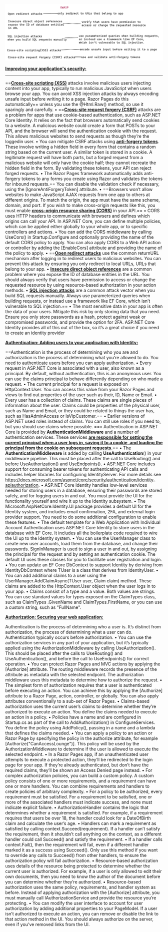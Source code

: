 ![image-20220307162511325](SecurityInASP.NetCoreApplications.assets/image-20220307162511325.png)

**<u>Improving your application's security:</u>**

****

==**<u>Cross-site scripting (XSS)</u>** attacks involve malicious users injecting content into your app, typically to run malicious JavaScript when users browse your app. You can avoid XSS injection attacks by always encoding unsafe input before writing it to a page. Razor Pages do this automatically== unless you use the @Html.Raw() method, so use it sparingly and carefully.
• ==**<u>Cross-site request forgery (CSRF)</u>** attacks are a problem for apps that use cookie-based authentication, such as ASP.NET Core Identity. It relies on the fact that browsers automatically send cookies to a website. A malicious website could create a form that POSTs to your API, and the browser will send the authentication cookie with the request. This allows malicious websites to send requests as though they’re the loggedin user.
• You can mitigate CSRF attacks using **<u>anti-forgery tokens</u>**. These involve writing a hidden field in every form that contains a random string based on the current user. A similar token is stored in a cookie. A legitimate request will have both parts, but a forged request from a malicious website will only have the cookie half; they cannot recreate the hidden field in the form. By validating these tokens, your API can reject forged requests.
• The Razor Pages framework automatically adds anti-forgery tokens to any forms you create using Razor and validates the tokens for inbound requests.== You can disable the validation check if necessary, using the [IgnoreAntiForgeryToken] attribute. 
• ==Browsers won’t allow websites to make JavaScript AJAX requests from one app to others at different origins. To match the origin, the app must have the same scheme, domain, and port. If you wish to make cross-origin requests like this, you must enable **<u>cross-origin resource sharing (CORS)</u>** in your API.==
• CORS uses HTTP headers to communicate with browsers and defines which origins can call your API. In ASP.NET Core, you can define multiple policies, which can be applied either globally to your whole app, or to specific controllers and actions.
• You can add the CORS middleware by calling UseCors() in Startup.Configure and optionally providing the name of the default CORS policy to apply. You can also apply CORS to a Web API action or controller by adding the [EnableCors] attribute and providing the name of the policy to apply.
• ==**<u>Open redirect attacks</u>** use the common returnURL mechanism after logging in to redirect users to malicious websites. You can prevent this attack by ensuring you only redirect to local URLs, URLs that belong to your app.
• **<u>Insecure direct object references</u>** are a common problem where you expose the ID of database entities in the URL. You should always verify that users have permission to access or change the requested resource by using resource-based authorization in your action methods.
• **<u>SQL injection attacks</u>** are a common attack vector when you build SQL requests manually. Always use parameterized queries when building requests, or instead use a framework like EF Core, which isn’t vulnerable to SQL injection.==
• The most sensitive data in your app is often the data of your users. Mitigate this risk by only storing data that you need. Ensure you only store passwords as a hash, protect against weak or compromised passwords, and provide the option for 2FA. ASP.NET Core Identity provides all of this out of the box, so it’s a great choice if you need to create an identity provider  

**<u>Authentication: Adding users to your application with Identity:</u>**

==Authentication is the process of determining who you are and authorization is the process of determining what you’re allowed to do. You need to authenticate users before you can apply authorization.
• Every request in ASP.NET Core is associated with a user, also known as a principal. By default, without authentication, this is an anonymous user. You can use the claims principal to behave differently depending on who made a request.
• The current principal for a request is exposed on HttpContext.User. You can access this value from your Razor Pages and views to find out properties of the user such as their, ID, Name or Email.
• Every user has a collection of claims. These claims are single pieces of information about the user. Claims could be properties of the physical user, such as Name and Email, or they could be related to things the user has, such as HasAdminAccess or IsVipCustomer.==
• Earlier versions of ASP.NET used roles instead of claims. You can still use roles if you need to, but you should use claims where possible.
==• Authentication in ASP.NET Core is provided by **AuthenticationMiddleware** and a number of authentication services. These services <u>**are responsible for setting the current principal when a user logs in, saving it to a cookie, and loading the principal from the cookie on subsequent requests**</u>.==
• The **AuthenticationMiddleware** is added by calling **UseAuthentication**() in your middleware pipeline. This must be placed after the call to UseRouting() and before UseAuthorization() and UseEndpoints().
• ASP.NET Core includes support for consuming bearer tokens for authenticating API calls and includes helper libraries for configuring IdentityServer. For more details see https://docs.microsoft.com/aspnet/core/security/authentication/identity-apiauthorization.
• ASP.NET Core Identity handles low-level services needed for storing users in a database, ensuring their passwords are stored safely, and for logging users in and out. You must provide the UI for the functionality yourself and wire it up to the Identity subsystem.
• The Microsoft.AspNetCore.Identity.UI package provides a default UI for the Identity system, and includes email confirmation, 2FA, and external login provider support. You need to do some additional configuration to enable these features.
• The default template for a Web Application with Individual Account Authentication uses ASP.NET Core Identity to store users in the database with EF Core. It includes all the boilerplate code required to wire the UI up to the Identity system.
• You can use the UserManager<T> class to create new user accounts, load them from the database, and change their passwords. SignInManager<T> is used to sign a user in and out, by assigning the principal for the request and by setting an authentication cookie. The default UI uses these classes for you to facilitate user registration and login.
• You can update an EF Core DbContext to support Identity by deriving from IdentityDbContext<TUser> where TUser is a class that derives from IdentityUser. 
• You can add additional claims to a user using the UserManager<TUser>.AddClaimAsync(TUser user, Claim claim) method. These claims are added to the HttpContext.User object when the user logs in to your app.
• Claims consist of a type and a value. Both values are strings. You can use standard values for types exposed on the ClaimTypes class, such as ClaimTypes .GivenName and ClaimTypes.FirstName, or you can use a custom string, such as "FullName".  

**<u>Authorization: Securing your web application:</u>**

Authentication is the process of determining who a user is. It’s distinct from authorization, the process of determining what a user can do. Authentication typically occurs before authorization.
• You can use the authorization services in any part of your application, but it’s typically applied using the AuthorizationMiddleware by calling UseAuthorization(). This should be placed after the calls to UseRouting() and UseAuthentication(), and before the call to UseEndpoints() for correct operation.
• You can protect Razor Pages and MVC actions by applying the [Authorize] attribute. The routing middleware records the presence of the attribute as metadata with the selected endpoint. The authorization middleware uses this metadata to determine how to authorize the request.
• The simplest form of authorization requires that a user is authenticated before executing an action. You can achieve this by applying the [Authorize] attribute to a Razor Page, action, controller, or globally. You can also apply attributes conventionally to a sub-set of Razor Pages.
• Claims-based authorization uses the current user’s claims to determine whether they’re authorized to execute an action. You define the claims needed to execute an action in a policy.
• Policies have a name and are configured in Startup.cs as part of the call to AddAuthorization() in ConfigureServices. You define the policy using AddPolicy(), passing in a name and a lambda that defines the claims needed.
• You can apply a policy to an action or Razor Page by specifying the policy in the authorize attribute, for example [Authorize("CanAccessLounge")]. This policy will be used by the AuthorizationMiddleware to determine if the user is allowed to execute the selected endpoint.
• In a Razor Pages app, if an unauthenticated user attempts to execute a protected action, they’ll be redirected to the login page for your app. If they’re already authenticated, but don’t have the required claims, they’ll be shown an Access Denied page instead.
• For complex authorization policies, you can build a custom policy. A custom policy consists of one or more requirements, and a requirement can have one or more handlers. You can combine requirements and handlers to create policies of arbitrary complexity.
• For a policy to be authorized, every requirement must be satisfied. For a requirement to be satisfied, one or more of the associated handlers must indicate success, and none must indicate explicit failure.
• AuthorizationHandler<T> contains the logic that determines whether a requirement is satisfied. For example, if a requirement requires that users be over 18, the handler could look for a DateOfBirth claim and calculate the user’s age.
• Handlers can mark a requirement as satisfied by calling context.Succeed(requirement). If a handler can’t satisfy the requirement, then it
shouldn’t call anything on the context, as a different handler could call Succeed() and satisfy the requirement.
• If a handler calls context.Fail(), then the requirement will fail, even if a different handler marked it as a success using Succeed(). Only use this method if you want to override any calls to Succeed() from other handlers, to ensure the authorization policy will fail authorization.
• Resource-based authorization uses details of the resource being protected to determine whether the current user is authorized. For example, if a user is only allowed to edit their own documents, then you need to know the author of the document before you can determine whether they’re authorized.
• Resource-based authorization uses the same policy, requirements, and handler system as before. Instead of applying authorization with the [Authorize] attribute, you must manually call IAuthorizationService and provide the resource you’re protecting.
• You can modify the user interface to account for user authorization by adding additional properties to your PageModel. If a user isn’t authorized to execute an action, you can remove or disable the link to that action method in the UI. You should always authorize on the server, even if you’ve removed links from the UI.  